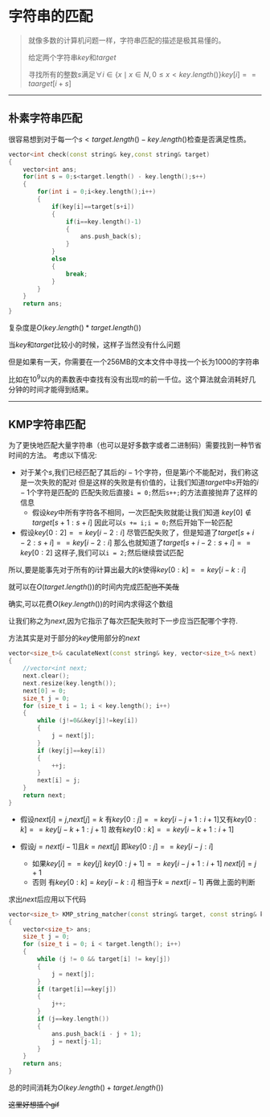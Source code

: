 # 字符串的匹配

>就像多数的计算机问题一样，字符串匹配的描述是极其易懂的。
>
>给定两个字符串$key$和$target$
>
>寻找所有的整数$s$满足$\forall{i}\in\lbrace x \mid x \in N, 0 \leq x < key.length()\rbrace  key[i]==taarget[i+s]$

---

## 朴素字符串匹配

很容易想到对于每一个$s < target.length() - key.length()$检查是否满足性质。

```cpp
vector<int check(const string& key,const string& target)
{
	vector<int ans;
	for(int s = 0;s<target.length() - key.length();s++)
	{
		for(int i = 0;i<key.length();i++)
		{
			if(key[i]==target[s+i])
			{
				if(i==key.length()-1)
				{
					ans.push_back(s);
				}
			}
			else
			{
				break;
			}
		}
	}
	return ans;
}
```

复杂度是$O(key.length()*target.length())$

当$key$和$target$比较小的时候，这样子当然没有什么问题

但是如果有一天，你需要在一个256MB的文本文件中寻找一个长为1000的字符串

比如在$10^9$以内的素数表中查找有没有出现$\pi$的前一千位。这个算法就会消耗好几分钟的时间才能得到结果。

---

## KMP字符串匹配

为了更快地匹配大量字符串（也可以是好多数字或者二进制码）需要找到一种节省时间的方法。
考虑以下情况:

- 对于某个$s$,我们已经匹配了其后的$i-1$个字符，但是第$i$个不能配对，我们称这是一次失败的配对
	但是这样的失败是有价值的，让我们知道$target$中$s$开始的$i-1$个字符是匹配的
	匹配失败后直接`i = 0;`然后`s++;`的方法直接抛弃了这样的信息
  - 假设$key$中所有字符各不相同，一次匹配失败就能让我们知道
	$key[0]\notin target[s+1:s+i]$
	因此可以`s += i;i = 0;`然后开始下一轮匹配
- 假设$key[0:2]==key[i-2:i]$
	尽管匹配失败了，但是知道了$target[s+i-2:s+i]==key[i-2:i]$
	那么也就知道了$target[s+i-2:s+i]==key[0:2]$
	这样子,我们可以`i = 2;`然后继续尝试匹配

所以,要是能事先对于所有的$i$计算出最大的$k$使得$key[0:k]==key[i-k:i]$

就可以在$O(target.length())$的时间内完成匹配~~岂不美哉~~

确实,可以花费$O(key.length())$的时间内求得这个数组

让我们称之为$next$,因为它指示了每次匹配失败时下一步应当匹配哪个字符.

方法其实是对于部分的$key$使用部分的$next$

```cpp
vector<size_t>& caculateNext(const string& key, vector<size_t>& next)
{
	//vector<int next;
	next.clear();
	next.resize(key.length());
	next[0] = 0;
	size_t j = 0;
	for (size_t i = 1; i < key.length(); i++)
	{
		while (j!=0&&key[j]!=key[i])
		{
			j = next[j];
		}
		if (key[j]==key[i])
		{
			++j;
		}
		next[i] = j;
	}
	return next;
}
```

- 假设$next[i]=j$,$next[j]=k$
    有$key[0:j]==key[i-j+1:i+1]$又有$key[0:k]==key[j-k+1:j+1]$
    故有$key[0:k]==key[i-k+1:i+1]$

- 假设$j=next[i-1]$且$k=next[j]$
    即$key[0:j]==key[i-j:i]$
  - 如果$key[i]==key[j]$
    $key[0:j+1]==key[i-j+1:i+1]$
    $next[i]=j+1$
  - 否则
    有$key[0:k]=key[i-k:i]$
    相当于$k=next[i-1]$
    再做上面的判断

求出$next$后应用以下代码

```cpp
vector<size_t> KMP_string_matcher(const string& target, const string& key, const vector<size_t>& next)
{
	vector<size_t> ans;
	size_t j = 0;
	for (size_t i = 0; i < target.length(); i++)
	{
		while (j != 0 && target[i] != key[j])
		{
			j = next[j];
		}
		if (target[i]==key[j])
		{
			j++;
		}
		if (j==key.length())
		{
			ans.push_back(i - j + 1);
			j = next[j-1];
		}
	}
	return ans;
}
```

总的时间消耗为$O(key.length()+target.length())$

~~这里好想插个gif~~
